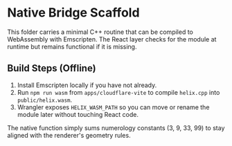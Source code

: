 # Native Bridge Scaffold

This folder carries a minimal C++ routine that can be compiled to WebAssembly with Emscripten. The React layer checks for the
module at runtime but remains functional if it is missing.

## Build Steps (Offline)
1. Install Emscripten locally if you have not already.
2. Run `npm run wasm` from `apps/cloudflare-vite` to compile `helix.cpp` into `public/helix.wasm`.
3. Wrangler exposes `HELIX_WASM_PATH` so you can move or rename the module later without touching React code.

The native function simply sums numerology constants (3, 9, 33, 99) to stay aligned with the renderer's geometry rules.
